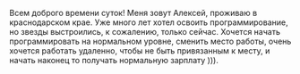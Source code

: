 Всем доброго времени суток!
Меня зовут Алексей, проживаю в краснодарском крае.
Уже много лет хотел освоить программирование, но звезды выстроились, к сожалению, только сейчас.
Хочется начать программировать на нормальном уровне, сменить место работы, очень хочется работать удаленно, чтобы не быть привязанным к месту, и начать наконец то получать нормальную зарплату ))).